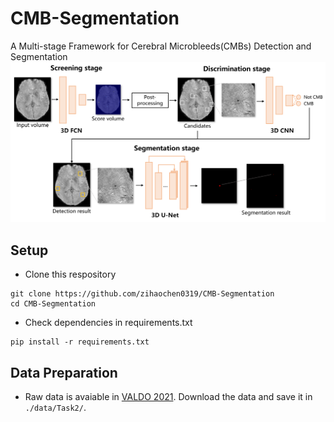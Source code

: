 # CMB-Segmentation
A Multi-stage Framework for Cerebral Microbleeds(CMBs) Detection and Segmentation
![Framework](./figure/framework_overall.png)


## Setup
* Clone this respository
```
git clone https://github.com/zihaochen0319/CMB-Segmentation
cd CMB-Segmentation
```
* Check dependencies in requirements.txt
```
pip install -r requirements.txt
```

## Data Preparation
* Raw data is avaiable in [VALDO 2021](https://valdo.grand-challenge.org/Description/). Download the data and save it in ```./data/Task2/```.
